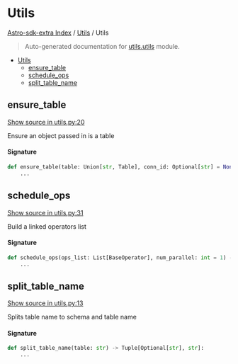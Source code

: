 # Utils

[Astro-sdk-extra Index](../README.md#astro-sdk-extra-index) /
[Utils](./index.md#utils) /
Utils

> Auto-generated documentation for [utils.utils](../../src/astro_extras/utils/utils.py) module.

- [Utils](#utils)
  - [ensure_table](#ensure_table)
  - [schedule_ops](#schedule_ops)
  - [split_table_name](#split_table_name)

## ensure_table

[Show source in utils.py:20](../../src/astro_extras/utils/utils.py#L20)

Ensure an object passed in is a table

#### Signature

```python
def ensure_table(table: Union[str, Table], conn_id: Optional[str] = None) -> Table:
    ...
```



## schedule_ops

[Show source in utils.py:31](../../src/astro_extras/utils/utils.py#L31)

Build a linked operators list

#### Signature

```python
def schedule_ops(ops_list: List[BaseOperator], num_parallel: int = 1) -> BaseOperator:
    ...
```



## split_table_name

[Show source in utils.py:13](../../src/astro_extras/utils/utils.py#L13)

Splits table name to schema and table name

#### Signature

```python
def split_table_name(table: str) -> Tuple[Optional[str], str]:
    ...
```